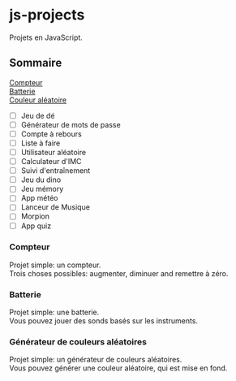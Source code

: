 # js-projects

Projets en JavaScript.

## Sommaire

[Compteur](https://github.com/Clemix37/js-projects/blob/main/languages/README-FR.md#compteur)  
[Batterie](https://github.com/Clemix37/js-projects/blob/main/languages/README-FR.md#batterie)  
[Couleur aléatoire](https://github.com/Clemix37/js-projects/blob/main/languages/README-FR.md#g%C3%A9n%C3%A9rateur-de-couleurs-al%C3%A9atoires)  
- [ ] Jeu de dé
- [ ] Générateur de mots de passe
- [ ] Compte à rebours
- [ ] Liste à faire
- [ ] Utilisateur aléatoire
- [ ] Calculateur d'IMC
- [ ] Suivi d'entraînement
- [ ] Jeu du dino
- [ ] Jeu mémory
- [ ] App météo
- [ ] Lanceur de Musique
- [ ] Morpion
- [ ] App quiz

### Compteur

Projet simple: un compteur.  
Trois choses possibles: augmenter, diminuer and remettre à zéro.  

### Batterie

Projet simple: une batterie.  
Vous pouvez jouer des sonds basés sur les instruments.  

### Générateur de couleurs aléatoires

Projet simple: un générateur de couleurs aléatoires.  
Vous pouvez générer une couleur aléatoire, qui est mise en fond.  